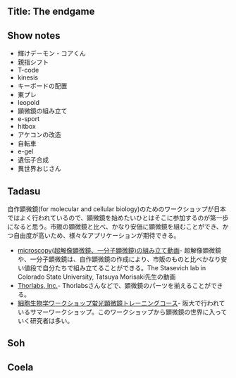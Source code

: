 ## Title: The endgame
## Show notes
- 輝けデーモン・コアくん	
- 親指シフト
- T-code
- kinesis
- キーボードの配置
- 東プレ
- leopold
- 顕微鏡の組み立て
- e-sport
- hitbox
- アケコンの改造
- 自転車
- e-gel
- 遺伝子合成
- 異世界おじさん


## Tadasu
自作顕微鏡(for molecular and cellular biology)のためのワークショップが日本ではよく行われているので、顕微鏡を始めたいひとはそこに参加するのが第一歩になると思う。市販の顕微鏡と比べ、かなり安価に顕微鏡を組むことができ、かつ自由度が高いため、様々なアプリケーションが期待できる。
- [microscopy(超解像顕微鏡、一分子顕微鏡)の組み立て動画](https://sites.bmb.colostate.edu/stasevichlab/videos/Days1-5.mp4)- 超解像顕微鏡や、一分子顕微鏡は、自作顕微鏡の作成により、市販のものと比べかなり安い値段で自分たちで組み立てることができる。The Stasevich lab in Colorado State University, Tatsuya Morisaki先生の動画
- [Thorlabs, Inc.](https://www.thorlabs.com/)- Thorlabsさんなどで、顕微鏡のパーツを揃えることができる。
- [細胞生物学ワークショップ蛍光顕微鏡トレーニングコース](http://www.fbs.osaka-u.ac.jp/jpn/seminar/workshop/workshop-20180806/)- 阪大で行われているサマーワークショップ。このワークショップから顕微鏡の世界に入っていく研究者は多い。


## Soh

## Coela

